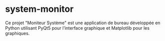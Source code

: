 # system-monitor
Ce projet "Moniteur Système" est une application de bureau développée en Python utilisant PyQt5 pour l’interface graphique et Matplotlib pour les graphiques.

